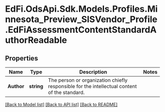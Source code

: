 # EdFi.OdsApi.Sdk.Models.Profiles.Minnesota_Preview_SISVendor_Profile.EdFiAssessmentContentStandardAuthorReadable

## Properties

Name | Type | Description | Notes
------------ | ------------- | ------------- | -------------
**Author** | **string** | The person or organization chiefly responsible for the intellectual content of the standard. | 

[[Back to Model list]](../README.md#documentation-for-models) [[Back to API list]](../README.md#documentation-for-api-endpoints) [[Back to README]](../README.md)

